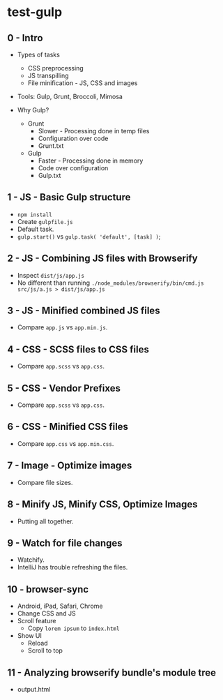 # test-gulp

## 0 - Intro

* Types of tasks
    * CSS preprocessing
    * JS transpilling
    * File minification - JS, CSS and images 
    
* Tools: Gulp, Grunt, Broccoli, Mimosa

* Why Gulp?
    * Grunt
        * Slower - Processing done in temp files
        * Configuration over code    
        * Grunt.txt
    * Gulp
        * Faster - Processing done in memory
        * Code over configuration
        * Gulp.txt

## 1 - JS - Basic Gulp structure

* `npm install`
* Create `gulpfile.js`
* Default task.
* `gulp.start()` vs `gulp.task( 'default', [task] )`;

## 2 - JS - Combining JS files with Browserify

* Inspect `dist/js/app.js`
* No different than running `./node_modules/browserify/bin/cmd.js src/js/a.js > dist/js/app.js`

## 3 - JS - Minified combined JS files

* Compare `app.js` vs `app.min.js`.

## 4 - CSS - SCSS files to CSS files

* Compare `app.scss` vs `app.css`.

## 5 - CSS - Vendor Prefixes

* Compare `app.scss` vs `app.css`.

## 6 - CSS - Minified CSS files

* Compare `app.css` vs `app.min.css`.

## 7 - Image - Optimize images

* Compare file sizes.

## 8 - Minify JS, Minify CSS, Optimize Images

* Putting all together.

## 9 - Watch for file changes

* Watchify.
* IntelliJ has trouble refreshing the files.

## 10 - browser-sync

* Android, iPad, Safari, Chrome
* Change CSS and JS
* Scroll feature
    * Copy `lorem ipsum` to `index.html`
* Show UI
    * Reload
    * Scroll to top

## 11 - Analyzing browserify bundle's module tree

* output.html